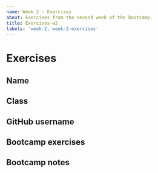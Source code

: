 ```yaml
---
name: Week 2 - Exercises
about: Exercises from the second week of the bootcamp.
title: Exercises-w2
labels: 'week-2, week-2-exercises'
---
```


# Exercises

## Name
<!-- Add your name here -->

## Class
<!-- Add your class here -->

## GitHub username
<!-- Add a link to your github page -->

## Bootcamp exercises
<!-- Add a link to your exercises in your repository -->

## Bootcamp notes
<!-- Add a link to your notes in your repository -->
